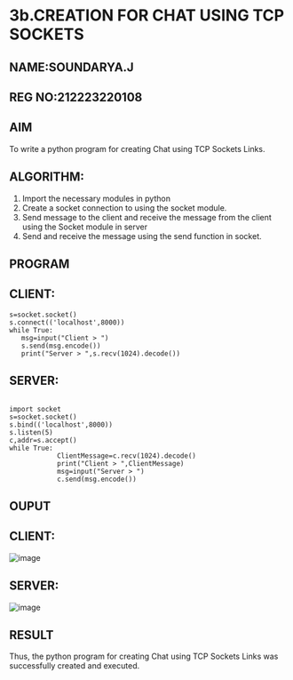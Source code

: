 # 3b.CREATION FOR CHAT USING TCP SOCKETS
## NAME:SOUNDARYA.J
## REG NO:212223220108
## AIM
To write a python program for creating Chat using TCP Sockets Links.
## ALGORITHM:
1. Import the necessary modules in python
2. Create a socket connection to using the socket module.
3. Send message to the client and receive the message from the client using the Socket module in
 server
4. Send and receive the message using the send function in socket.
## PROGRAM
## CLIENT:
```import socket 
s=socket.socket() 
s.connect(('localhost',8000)) 
while True: 
   msg=input("Client > ") 
   s.send(msg.encode()) 
   print("Server > ",s.recv(1024).decode())
```
## SERVER:
```
 
import socket 
s=socket.socket() 
s.bind(('localhost',8000)) 
s.listen(5) 
c,addr=s.accept() 
while True: 
            ClientMessage=c.recv(1024).decode() 
            print("Client > ",ClientMessage) 
            msg=input("Server > ") 
            c.send(msg.encode())
```
## OUPUT
## CLIENT:
![image](https://github.com/Soundaryajothi/3b_CHAT_USING_TCP_SOCKETS/assets/144870490/c13c1958-407c-4e6f-a9ee-625f58cf7697)

## SERVER:
![image](https://github.com/Soundaryajothi/3b_CHAT_USING_TCP_SOCKETS/assets/144870490/121895ab-8ace-4444-9578-dd09df301d68)


## RESULT
Thus, the python program for creating Chat using TCP Sockets Links was successfully 
created and executed.
